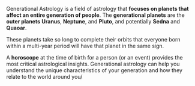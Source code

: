 Generational Astrology is a field of astrology that **focuses on planets that affect an entire generation of people**. The **generational planets** are the **outer planets** **Uranus**, **Neptune**, and **Pluto**, and potentially **Sedna** and **Quaoar**. 

These planets take so long to complete their orbits that everyone born within a multi-year period will have that planet in the same sign.

A **horoscope** at the time of birth for a person (or an event) provides the most critical astrological insights. Generational astrology can help you understand the unique characteristics of your generation and how they relate to the world around you/